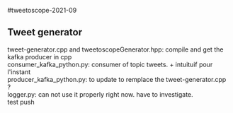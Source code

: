 #tweetoscope-2021-09

## Tweet generator
tweet-generator.cpp and tweetoscopeGenerator.hpp: compile and get the kafka producer in cpp <br>
consumer_kafka_python.py: consumer of topic tweets. + intuituif pour l'instant <br>
producer_kafka_python.py: to update to remplace the tweet-generator.cpp ? <br>
logger.py: can not use it properly right now. have to investigate. <br>
test push
